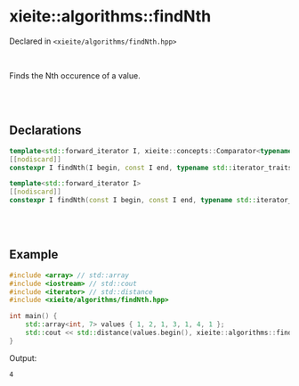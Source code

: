 # xieite::algorithms::findNth
Declared in `<xieite/algorithms/findNth.hpp>`

<br/>

Finds the Nth occurence of a value.

<br/><br/>

## Declarations
```cpp
template<std::forward_iterator I, xieite::concepts::Comparator<typename std::iterator_traits<I>::value_type> F>
[[nodiscard]]
constexpr I findNth(I begin, const I end, typename std::iterator_traits<I>::value_type&& value, std::size_t count, F&& comparator) noexcept;
```
```cpp
template<std::forward_iterator I>
[[nodiscard]]
constexpr I findNth(const I begin, const I end, typename std::iterator_traits<I>::value_type&& value, const std::size_t count) noexcept;
```

<br/><br/>

## Example
```cpp
#include <array> // std::array
#include <iostream> // std::cout
#include <iterator> // std::distance
#include <xieite/algorithms/findNth.hpp>

int main() {
	std::array<int, 7> values { 1, 2, 1, 3, 1, 4, 1 };
	std::cout << std::distance(values.begin(), xieite::algorithms::findNth(values.begin(), values.end(), 1, 3)) << '\n';
}
```
Output:
```
4
```
